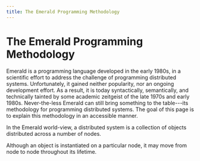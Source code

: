 ```yaml
---
title: The Emerald Programming Methodology
---
```


# The Emerald Programming Methodology

Emerald is a programming language developed in the early 1980s, in a
scientific effort to address the challenge of programming distributed
systems. Unfortunately, it gained neither popularity, nor an ongoing
development effort. As a result, it is today syntactically,
semantically, and technically tainted by some academic zeitgeist of
the late 1970s and early 1980s. Never-the-less Emerald can still bring
something to the table---its methodology for programming distributed
systems. The goal of this page is to explain this methodology in an
accessible manner.

In the Emerald world-view, a distributed system is a collection of
objects distributed across a number of nodes.

<div id="fig1"></div>

Although an object is instantiated on a particular node, it may move
from node to node throughout its lifetime.

<div id="fig2"></div>
